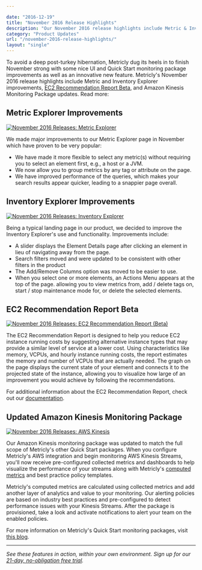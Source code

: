 ```yaml
---

date: "2016-12-19"
title: "November 2016 Release Highlights"
description: "Our November 2016 release highlights include Metric & Inventory Explorer improvements, EC2 Recommendation Report, & Amazon Kinesis Monitoring updates."
category: "Product Updates"
url: "/november-2016-release-highlights/"
layout: "single"
---
```



To avoid a deep post-turkey hibernation, Metricly dug its heels in to finish November strong with some nice UI and Quick Start monitoring package improvements as well as an innovative new feature. Metricly's November 2016 release highlights include Metric and Inventory Explorer improvements, [EC2 Recommendation Report Beta](/ec2-cost-analysis-recommendations), and Amazon Kinesis Monitoring Package updates. Read more:

Metric Explorer Improvements
----------------------------

[![November 2016 Releases: Metric Explorer](https://s3-us-west-2.amazonaws.com/com-netuitive-app-usw2-public/wp-content/uploads/2017/07/metric_ex.png)](https://s3-us-west-2.amazonaws.com/com-netuitive-app-usw2-public/wp-content/uploads/2017/07/metric_ex.png)

We made major improvements to our Metric Explorer page in November which have proven to be very popular:

-   We have made it more flexible to select any metric(s) without requiring you to select an element first, e.g., a host or a JVM.
-   We now allow you to group metrics by any tag or attribute on the page.
-   We have improved performance of the queries, which makes your search results appear quicker, leading to a snappier page overall.

Inventory Explorer Improvements
-------------------------------

[![November 2016 Releases: Inventory Explorer](https://s3-us-west-2.amazonaws.com/com-netuitive-app-usw2-public/wp-content/uploads/2017/07/inv_ex.png)](https://s3-us-west-2.amazonaws.com/com-netuitive-app-usw2-public/wp-content/uploads/2017/07/inv_ex.png)

Being a typical landing page in our product, we decided to improve the Inventory Explorer's use and functionality. Improvements include:

-   A slider displays the Element Details page after clicking an element in lieu of navigating away from the page.
-   Search filters moved and were updated to be consistent with other filters in the product
-   The Add/Remove Columns option was moved to be easier to use.
-   When you select one or more elements, an Actions Menu appears at the top of the page. allowing you to view metrics from, add / delete tags on, start / stop maintenance mode for, or delete the selected elements.

EC2 Recommendation Report Beta
------------------------------

[![November 2016 Releases: EC2 Recommendation Report (Beta)](https://s3-us-west-2.amazonaws.com/com-netuitive-app-usw2-public/wp-content/uploads/2017/07/ec2_reco_report.png)](https://s3-us-west-2.amazonaws.com/com-netuitive-app-usw2-public/wp-content/uploads/2017/07/ec2_reco_report.png)

The EC2 Recommendation Report is designed to help you reduce EC2 instance running costs by suggesting alternative instance types that may provide a similar level of service at a lower cost. Using characteristics like memory, VCPUs, and hourly instance running costs, the report estimates the memory and number of VCPUs that are actually needed. The graph on the page displays the current state of your element and connects it to the projected state of the instance, allowing you to visualize how large of an improvement you would achieve by following the recommendations.

For additional information about the EC2 Recommendation Report, check out our [documentation](https://docs.metricly.com/reports/reports-ec2-recommendations/).

Updated Amazon Kinesis Monitoring Package
-----------------------------------------

[![November 2016 Releases: AWS Kinesis](https://s3-us-west-2.amazonaws.com/com-netuitive-app-usw2-public/wp-content/uploads/2017/07/kinesis1.png)](https://s3-us-west-2.amazonaws.com/com-netuitive-app-usw2-public/wp-content/uploads/2017/07/kinesis1.png)

Our Amazon Kinesis monitoring package was updated to match the full scope of Metricly's other Quick Start packages. When you configure Metricly's AWS integration and begin monitoring AWS Kinesis Streams, you'll now receive pre-configured collected metrics and dashboards to help visualize the performance of your streams along with Metricly's [computed metrics](/computed-monitoring-metrics) and best practice policy templates.

Metricly's computed metrics are calculated using collected metrics and add another layer of analytics and value to your monitoring. Our alerting policies are based on industry best practices and pre-configured to detect performance issues with your Kinesis Streams. After the package is provisioned, take a look and activate notifications to alert your team on the enabled policies.

For more information on Metricly's Quick Start monitoring packages, visit [this blog](/aws-monitoring-best-practices/).

* * * * *

*See these features in action, within your own environment. Sign up for our [21-day, no-obligation free trial](/signup).*
